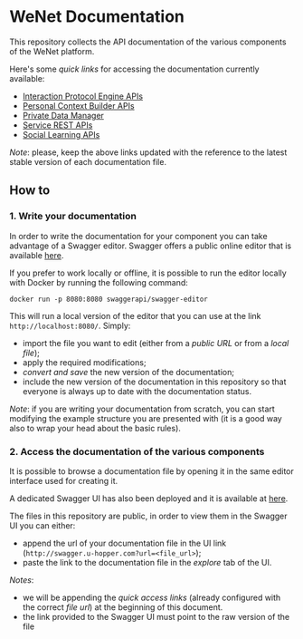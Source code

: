 # WeNet Documentation

This repository collects the API documentation of the various components of the WeNet platform.

Here's some _quick links_ for accessing the documentation currently available:

* [Interaction Protocol Engine APIs](http://swagger.u-hopper.com/?url=https://bitbucket.org/wenet/wenet-components-documentation/raw/f856bb044ba902c2842322f76db392950cdf05b1/sources/wenet-interaction_protocol_engine-api.json)
* [Personal Context Builder APIs](http://swagger.u-hopper.com/?url=https://bitbucket.org/wenet/wenet-components-documentation/raw/master/sources/wenet-personal_context_builder.json)
* [Private Data Manager](http://swagger.u-hopper.com/?url=https://bitbucket.org/wenet/wenet-components-documentation/raw/f856bb044ba902c2842322f76db392950cdf05b1/sources/wenet-private_data_manager-api.json)
* [Service REST APIs](http://swagger.u-hopper.com/?url=https://bitbucket.org/wenet/wenet-components-documentation/raw/2b5e9f15375c1bd76bc9ee24736625523833fc08/sources/wenet-service-api.json)
* [Social Learning APIs](http://swagger.u-hopper.com/?url=https://bitbucket.org/wenet/wenet-components-documentation/raw/f856bb044ba902c2842322f76db392950cdf05b1/sources/wenet-social-learning-dummy-api.json)

*Note*: please, keep the above links updated with the reference to the latest stable version of each documentation file.

## How to

### 1. Write your documentation

In order to write the documentation for your component you can take advantage of a Swagger editor.
Swagger offers a public online editor that is available [here](https://editor.swagger.io/).

If you prefer to work locally or offline, it is possible to run the editor locally with Docker by running the following command:

```
docker run -p 8080:8080 swaggerapi/swagger-editor
```

This will run a local version of the editor that you can use at the link `http://localhost:8080/`.
Simply:

* import the file you want to edit (either from a _public URL_ or from a _local file_);
* apply the required modifications;
* _convert and save_ the new version of the documentation;
* include the new version of the documentation in this repository so that everyone is always up to date with the documentation status.

*Note*: if you are writing your documentation from scratch, you can start modifying the example structure you are presented with (it is a good way also to wrap your head about the basic rules).

### 2. Access the documentation of the various components

It is possible to browse a documentation file by opening it in the same editor interface used for creating it.

A dedicated Swagger UI has also been deployed and it is available at [here](http://swagger.u-hopper.com/).

The files in this repository are public, in order to view them in the Swagger UI you can either:

* append the url of your documentation file in the UI link (`http://swagger.u-hopper.com?url=<file_url>`);
* paste the link to the documentation file in the _explore_ tab of the UI.

*Notes*:

* we will be appending the _quick access links_ (already configured with the correct _file url_) at the beginning of this document.
* the link provided to the Swagger UI must point to the raw version of the file
